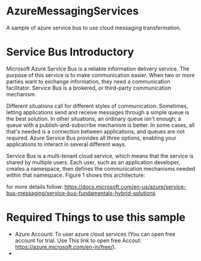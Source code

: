 # AzureMessagingServices
A sample of azure service bus to use cloud messaging transfermation.

# Service Bus Introductory
Microsoft Azure Service Bus is a reliable information delivery service. The purpose of this service is to make communication easier. When two or more parties want to exchange information, they need a communication facilitator. Service Bus is a brokered, or third-party communication mechanism.

Different situations call for different styles of communication. Sometimes, letting applications send and receive messages through a simple queue is the best solution. In other situations, an ordinary queue isn't enough; a queue with a publish-and-subscribe mechanism is better. In some cases, all that's needed is a connection between applications, and queues are not required. Azure Service Bus provides all three options, enabling your applications to interact in several different ways.

Service Bus is a multi-tenant cloud service, which means that the service is shared by multiple users. Each user, such as an application developer, creates a namespace, then defines the communication mechanisms needed within that namespace. Figure 1 shows this architecture:

for more details follow: https://docs.microsoft.com/en-us/azure/service-bus-messaging/service-bus-fundamentals-hybrid-solutions

# Required Things to use this sample
- Azure Account: To user azure cloud services (You can open free account for trial. Use This link to open free Accout: https://azure.microsoft.com/en-in/free/).
- 
